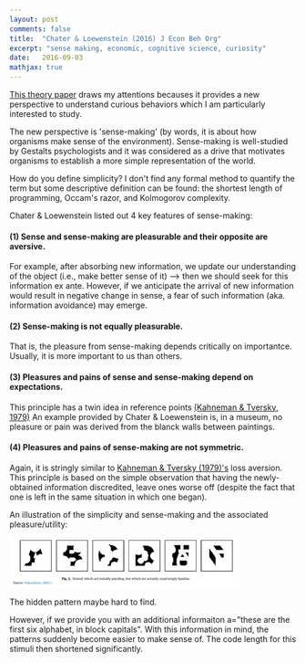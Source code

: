 ```yaml
---
layout: post
comments: false
title:  "Chater & Loewenstein (2016) J Econ Beh Org"
excerpt: "sense making, economic, cognitive science, curiosity"
date:   2016-09-03
mathjax: true
---
```


[This theory paper](http://www.sciencedirect.com/science/article/pii/S0167268115002838) draws my attentions becauses it provides a new perspective to understand curious behaviors which I am particularly interested to study.

The new perspective is 'sense-making' (by words, it is about how organisms make sense of the environment).
Sense-making is well-studied by Gestalts psychologists and it was considered as a drive that motivates organisms to establish a more simple representation of the world.

How do you define simplicity? I don't find any formal method to quantify the term but some descriptive definition can be found: the shortest length of programming, Occam's razor, and Kolmogorov complexity.

Chater & Loewenstein listed out 4 key features of sense-making:

#### (1) Sense and sense-making are pleasurable and their opposite are aversive. 
For example, after absorbing new information, we update our understanding of the object (i.e., make better sense of it) --> then we should seek for this information ex ante. However, if we anticipate the arrival of new information would result in negative change in sense, a fear of such information (aka. information avoidance) may emerge.

#### (2) Sense-making is not equally pleasurable.
That is, the pleasure from sense-making depends critically on importantce. Usually, it is more important to us than others.

#### (3) Pleasures and pains of sense and sense-making depend on expectations.
This principle has a twin idea in reference points [(Kahneman & Tversky, 1979)](http://www.jstor.org/stable/1914185?seq=1#page_scan_tab_contents)
An example provided by Chater & Loewenstein is, in a museum, no pleasure or pain was derived from the blanck walls between paintings.

#### (4) Pleasures and pains of sense-making are not symmetric.
Again, it is stringly similar to [Kahneman & Tversky (1979)'s](http://www.jstor.org/stable/1914185?seq=1#page_scan_tab_contents) loss aversion. This principle is based on the simple observation that having the newly-obtained information discredited, leave ones worse off (despite the fact that one is left in the same situation in which one began).



An illustration of the simplicity and sense-making and the associated pleasure/utility:

<img src="/images/paper4_1" style="width: 80%; height: 80%; margin-left: auto; margin-right: auto;">


The hidden pattern maybe hard to find.

However, if we provide you with an additional informaiton a="these are the first six alphabet, in block capitals".
With this information in mind, the patterns suddenly become easier to make sense of.
The code length for this stimuli then shortened significantly. 




